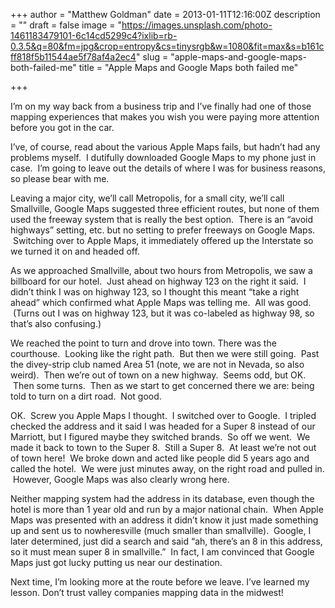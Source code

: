 +++
author = "Matthew Goldman"
date = 2013-01-11T12:16:00Z
description = ""
draft = false
image = "https://images.unsplash.com/photo-1461183479101-6c14cd5299c4?ixlib=rb-0.3.5&q=80&fm=jpg&crop=entropy&cs=tinysrgb&w=1080&fit=max&s=b161cff818f5b11544ae5f78af4a2ec4"
slug = "apple-maps-and-google-maps-both-failed-me"
title = "Apple Maps and Google Maps both failed me"

+++


I’m on my way back from a business trip and I’ve finally had one of those mapping experiences that makes you wish you were paying more attention before you got in the car.

I’ve, of course, read about the various Apple Maps fails, but hadn’t had any problems myself.  I dutifully downloaded Google Maps to my phone just in case.  I’m going to leave out the details of where I was for business reasons, so please bear with me.

Leaving a major city, we’ll call Metropolis, for a small city, we’ll call Smallville, Google Maps suggested three efficient routes, but none of them used the freeway system that is really the best option.  There is an “avoid highways” setting, etc. but no setting to prefer freeways on Google Maps.  Switching over to Apple Maps, it immediately offered up the Interstate so we turned it on and headed off.

As we approached Smallville, about two hours from Metropolis, we saw a billboard for our hotel.  Just ahead on highway 123 on the right it said.  I didn’t think I was on highway 123, so I thought this meant “take a right ahead” which confirmed what Apple Maps was telling me.  All was good.  (Turns out I was on highway 123, but it was co-labeled as highway 98, so that’s also confusing.)

We reached the point to turn and drove into town. There was the courthouse.  Looking like the right path.  But then we were still going.  Past the divey-strip club named Area 51 (note, we are not in Nevada, so also weird).  Then we’re out of town on a new highway.  Seems odd, but OK.  Then some turns.  Then as we start to get concerned there we are: being told to turn on a dirt road.  Not good.

OK.  Screw you Apple Maps I thought.  I switched over to Google.  I tripled checked the address and it said I was headed for a Super 8 instead of our Marriott, but I figured maybe they switched brands.  So off we went.  We made it back to town to the Super 8.  Still a Super 8.  At least we’re not out of town here!  We broke down and acted like people did 5 years ago and called the hotel.  We were just minutes away, on the right road and pulled in.  However, Google Maps was also clearly wrong here.  

Neither mapping system had the address in its database, even though the hotel is more than 1 year old and run by a major national chain.  When Apple Maps was presented with an address it didn’t know it just made something up and sent us to nowheresville (much smaller than smallville).  Google, I later determined, just did a search and said “ah, there’s an 8 in this address, so it must mean super 8 in smallville.”  In fact, I am convinced that Google Maps just got lucky putting us near our destination.

Next time, I’m looking more at the route before we leave. I’ve learned my lesson. Don’t trust valley companies mapping data in the midwest!

